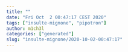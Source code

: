 ```yaml
---
title: ""
date: "Fri Oct  2 00:47:17 CEST 2020"
tags: ["insulte-mignone", "pipotron"]
author: m1ch3l
categories: ["generated"]
slug: "insulte-mignone/2020-10-02-00:47:17"
---
```



